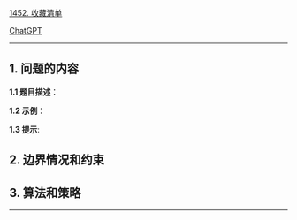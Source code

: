 [1452. 收藏清单](https://leetcode.cn/problems/people-whose-list-of-favorite-companies-is-not-a-subset-of-another-list)

[ChatGPT](chat.openai.com)

---

## 1. 问题的内容
**1.1 题目描述**：

**1.2 示例**：

**1.3 提示**:

## 2. 边界情况和约束


## 3. 算法和策略

---

